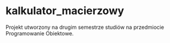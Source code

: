 # kalkulator_macierzowy
Projekt utworzony na drugim semestrze studiów na przedmiocie Programowanie Obiektowe.
